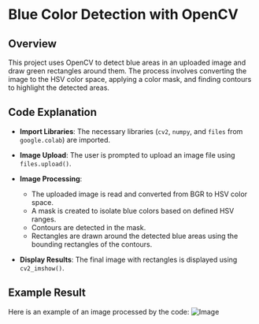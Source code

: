 # Blue Color Detection with OpenCV

## Overview

This project uses OpenCV to detect blue areas in an uploaded image and draw green rectangles around them. The process involves converting the image to the HSV color space, applying a color mask, and finding contours to highlight the detected areas.


## Code Explanation

- **Import Libraries**: The necessary libraries (`cv2`, `numpy`, and `files` from `google.colab`) are imported.

- **Image Upload**: The user is prompted to upload an image file using `files.upload()`.

- **Image Processing**:
  - The uploaded image is read and converted from BGR to HSV color space.
  - A mask is created to isolate blue colors based on defined HSV ranges.
  - Contours are detected in the mask.
  - Rectangles are drawn around the detected blue areas using the bounding rectangles of the contours.

- **Display Results**: The final image with rectangles is displayed using `cv2_imshow()`.


## Example Result
Here is an example of an image processed by the code:
![Image](https://github.com/user-attachments/assets/0176a30c-5053-49b8-87cb-aa5fbc02e372)
